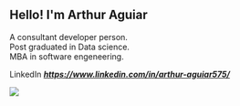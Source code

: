 <h2> Hello! I'm Arthur Aguiar </h2>

A consultant developer person. </br>
Post graduated in Data science. </br>
MBA in software engeneering. </br>

LinkedIn ***https://www.linkedin.com/in/arthur-aguiar575/***

<img src = "https://github-readme-stats.vercel.app/api/top-langs/?username=Aguiar575&layout=compact">

